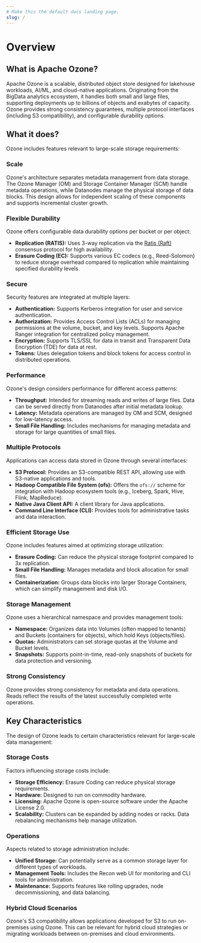 ```yaml
---
# Make this the default docs landing page.
slug: /
---
```


# Overview

## What is Apache Ozone?

Apache Ozone is a scalable, distributed object store designed for lakehouse workloads,
AI/ML, and cloud-native applications.
Originating from the BigData analytics ecosystem, it handles both small and large files,
supporting deployments up to billions of objects and exabytes of capacity.
Ozone provides strong consistency guarantees,
multiple protocol interfaces (including S3 compatibility), and configurable durability options.

## What it does?

Ozone includes features relevant to large-scale storage requirements:

### Scale

Ozone's architecture separates metadata management from data storage. The Ozone Manager (OM) and
Storage Container Manager (SCM) handle metadata operations, while Datanodes manage the physical storage of data blocks.
This design allows for independent scaling of these components and supports incremental cluster growth.

### Flexible Durability

Ozone offers configurable data durability options per bucket or per object:

* **Replication (RATIS):** Uses 3-way replication via the [Ratis (Raft)](https://ratis.apache.org) consensus protocol for high availability.
* **Erasure Coding (EC):** Supports various EC codecs (e.g., Reed-Solomon) to reduce storage overhead compared to replication while maintaining specified durability levels.

### Secure

Security features are integrated at multiple layers:

* **Authentication:** Supports Kerberos integration for user and service authentication.
* **Authorization:** Provides Access Control Lists (ACLs) for managing permissions at the volume, bucket, and key levels. Supports Apache Ranger integration for centralized policy management.
* **Encryption:** Supports TLS/SSL for data in transit and Transparent Data Encryption (TDE) for data at rest.
* **Tokens:** Uses delegation tokens and block tokens for access control in distributed operations.

### Performance

Ozone's design considers performance for different access patterns:

* **Throughput:** Intended for streaming reads and writes of large files. Data can be served directly from Datanodes after initial metadata lookup.
* **Latency:** Metadata operations are managed by OM and SCM, designed for low-latency access.
* **Small File Handling:** Includes mechanisms for managing metadata and storage for large quantities of small files.

### Multiple Protocols

Applications can access data stored in Ozone through several interfaces:

* **S3 Protocol:** Provides an S3-compatible REST API, allowing use with S3-native applications and tools.
* **Hadoop Compatible File System (ofs):** Offers the `ofs://` scheme for integration with Hadoop ecosystem tools (e.g., Iceberg, Spark, Hive, Flink, MapReduce).
* **Native Java Client API:** A client library for Java applications.
* **Command Line Interface (CLI):** Provides tools for administrative tasks and data interaction.

### Efficient Storage Use

Ozone includes features aimed at optimizing storage utilization:

* **Erasure Coding:** Can reduce the physical storage footprint compared to 3x replication.
* **Small File Handling:** Manages metadata and block allocation for small files.
* **Containerization:** Groups data blocks into larger Storage Containers, which can simplify management and disk I/O.

### Storage Management

Ozone uses a hierarchical namespace and provides management tools:

* **Namespace:** Organizes data into Volumes (often mapped to tenants) and Buckets (containers for objects), which hold Keys (objects/files).
* **Quotas:** Administrators can set storage quotas at the Volume and Bucket levels.
* **Snapshots:** Supports point-in-time, read-only snapshots of buckets for data protection and versioning.

### Strong Consistency

Ozone provides strong consistency for metadata and data operations. Reads reflect the results of the latest successfully completed write operations.

## Key Characteristics

The design of Ozone leads to certain characteristics relevant for large-scale data management:

### Storage Costs

Factors influencing storage costs include:

* **Storage Efficiency:** Erasure Coding can reduce physical storage requirements.
* **Hardware:** Designed to run on commodity hardware.
* **Licensing:** Apache Ozone is open-source software under the Apache License 2.0.
* **Scalability:** Clusters can be expanded by adding nodes or racks. Data rebalancing mechanisms help manage utilization.

### Operations

Aspects related to storage administration include:

* **Unified Storage:** Can potentially serve as a common storage layer for different types of workloads.
* **Management Tools:** Includes the Recon web UI for monitoring and CLI tools for administration.
* **Maintenance:** Supports features like rolling upgrades, node decommissioning, and data balancing.

### Hybrid Cloud Scenarios

Ozone's S3 compatibility allows applications developed for S3 to run on-premises using Ozone. This can be relevant for hybrid cloud strategies or migrating workloads between on-premises and cloud environments.
